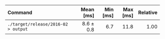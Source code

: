 | Command | Mean [ms] | Min [ms] | Max [ms] | Relative |
|:---|---:|---:|---:|---:|
| `./target/release/2016-02 > output` | 8.6 ± 0.8 | 6.7 | 11.8 | 1.00 |
